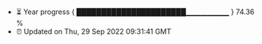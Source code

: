 - ⏳ Year progress { ██████████████████████▁▁▁▁▁▁▁▁ } 74.36 %
- ⏰ Updated on Thu, 29 Sep 2022 09:31:41 GMT

